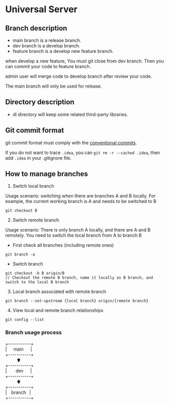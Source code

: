 #  Universal Server

## Branch description

- main branch is a release branch.
- dev branch is a develop branch. 
- feature branch is a develop new feature branch.

when develop a new feature, You must git close from dev branch. Then you can commit your code to feature branch.

admin user will merge code to develop branch after review your code.

The main branch will only be used for release.

## Directory description

- dl directory will keep some related third-party libraries.

## Git commit format

git commit format must comply with the [conventional commits](https://www.conventionalcommits.org/zh-hans/v1.0.0/).

If you do not want to trace `.idea`, you can `git rm -r --cached .idea`, then add `.idea` in your .gitignore file.

## How to manage branches

1. Switch local branch

Usage scenario: switching when there are branches A and B locally. For example, the current working branch is A and needs to be switched to B

```shell
git checkout B
```

2. Switch remote branch

Usage scenario: There is only branch A locally, and there are A and B remotely. You need to switch the local branch from A to branch B

- First check all branches (including remote ones)

```shell
git branch -a
```

- Switch branch

```shell
git checkout -b B origin/B 
// Checkout the remote B branch, name it locally as B branch, and switch to the local B branch
```

3. Local branch associated with remote branch

```shell
git branch --set-upstream {local branch} origin/{remote branch}
```

4. View local and remote branch relationships

```shell
git config --list
```

### Branch usage process

+-----------+ \
\|&ensp;&ensp;&ensp;main &ensp; &ensp;\| \
+-----------+ \
&ensp;&ensp;&ensp;&ensp;&ensp;⬆ \
+-----------+ \
\|&ensp;&ensp;&ensp;&ensp;dev &ensp; &ensp;\| \
+-----------+ \
&ensp;&ensp;&ensp;&ensp;&ensp;⬆ \
+-----------+ \
\|&ensp;&ensp;branch &ensp;\| \
+-----------+ 

